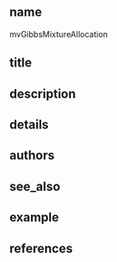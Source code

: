## name
mvGibbsMixtureAllocation
## title
## description
## details
## authors
## see_also
## example
## references
